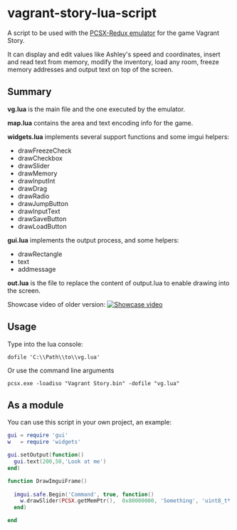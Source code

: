 # vagrant-story-lua-script
A script to be used with the [PCSX-Redux emulator](https://pcsx-redux.consoledev.net/) for the game Vagrant Story.

It can display and edit values like Ashley's speed and coordinates, insert and read text from memory, modify the inventory, load any room, freeze memory addresses and output text on top of the screen.

## Summary

__vg.lua__ is the main file and the one executed by the emulator.

__map.lua__ contains the area and text encoding info for the game.

__widgets.lua__ implements several support functions and some imgui helpers:
* drawFreezeCheck
* drawCheckbox
* drawSlider
* drawMemory
* drawInputInt
* drawDrag
* drawRadio
* drawJumpButton
* drawInputText
* drawSaveButton
* drawLoadButton

__gui.lua__ implements the output process, and some helpers:
* drawRectangle
* text
* addmessage

__out.lua__ is the file to replace the content of output.lua to enable drawing into the screen.

Showcase video of older version:
[![Showcase video](https://i3.ytimg.com/vi/Wyxv00NZJdc/maxresdefault.jpg)](https://youtu.be/Wyxv00NZJdc)

## Usage

Type into the lua console:

`dofile 'C:\\Path\\to\\vg.lua'`

Or use the command line arguments

`pcsx.exe -loadiso "Vagrant Story.bin" -dofile "vg.lua" `

## As a module

You can use this script in your own project, an example:

```lua
gui = require 'gui'
w   = require 'widgets'

gui.setOutput(function() 
  gui.text(200,50,'Look at me')
end)

function DrawImguiFrame()
  
  imgui.safe.Begin('Command', true, function()
    w.drawSlider(PCSX.getMemPtr(),  0x80000000, 'Something', 'uint8_t*', 0, 0xFF)
  end)

end
```


